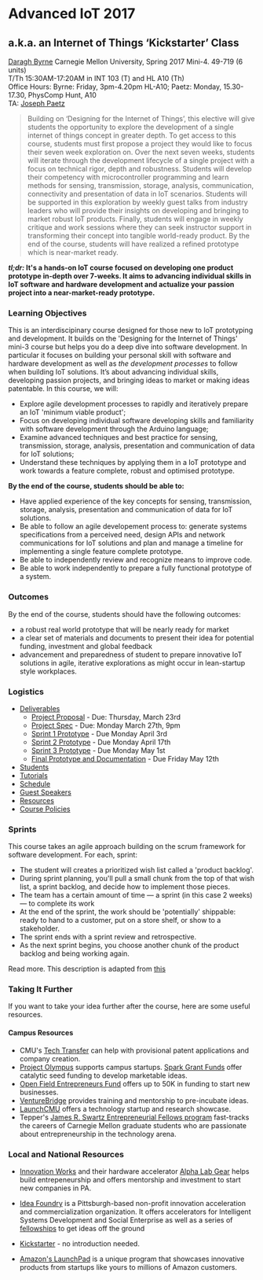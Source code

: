 # Advanced IoT 2017
## a.k.a. an Internet of Things ‘Kickstarter’ Class 


[Daragh Byrne](http://daraghbyrne.me) Carnegie Mellon University, Spring 2017 Mini-4. 49-719 (6 units) <br/>
T/Th 15:30AM-17:20AM in INT 103 (T) and HL A10 (Th) <br/>
Office Hours: Byrne: Friday, 3pm-4.20pm HL-A10; Paetz: Monday, 15.30-17.30, PhysComp Hunt, A10 <br/>
TA: [Joseph Paetz](rpaetz@andrew.cmu.edu) <br/>


> Building on ‘Designing for the Internet of Things’, this elective will give students the opportunity to explore the development of a single internet of things concept in greater depth. To get access to this course, students must first propose a project they would like to focus their seven week exploration on. Over the next seven weeks, students will iterate through the development lifecycle of a single project with a focus on technical rigor, depth and robustness. Students will develop their competency with microcontroller programming and learn methods for sensing, transmission, storage, analysis, communication, connectivity and presentation of data in IoT scenarios.  Students will be supported in this exploration by weekly guest talks from industry leaders who will provide their insights on developing and bringing to market robust IoT products. Finally, students will engage in weekly critique and work sessions where they can seek instructor support in transforming their concept into tangible world-ready product. By the end of the course, students will have realized a refined prototype which is near-market ready. 

__*tl;dr:* It's a hands-on IoT course focused on developing one product prototype in-depth over 7-weeks. It aims to advancing individual skills in IoT software and hardware development and actualize your passion project into a near-market-ready prototype.__

### Learning Objectives

This is an interdiscipinary course designed for those new to IoT prototyping and development. It builds on the 'Designing for the Internet of Things' mini-3 course but helps you do a deep dive into software development. In particular it focuses on building your personal skill with software and hardware development as well as _the development processes_ to follow when building IoT solutions.  It’s about advancing individual skills, developing passion projects, and bringing ideas to market or making ideas patentable. In this course, we will: 

- Explore agile development processes to rapidly and iteratively prepare an IoT 'minimum viable product';
- Focus on developing individual software developing skills and familiarity with software development through the Arduino language;
- Examine advanced techniques and best practice for sensing, transmission, storage, analysis, presentation and communication of data for IoT solutions;
- Understand these techniques by applying them in a IoT prototype and work towards a feature complete, robust and optimised prototype. 

__By the end of the course, students should be able to:__

- Have applied experience of the key concepts for sensing, transmission, storage, analysis, presentation and communication of data for IoT solutions.
- Be able to follow an agile developement process to: generate systems specifications from a perceived need, design APIs and network communications for IoT solutions and plan and manage a timeline for implementing a single feature complete prototype.
- Be able to independently review and recognize means to improve code.
- Be able to work independently to prepare a fully functional prototype of a system.

### Outcomes

By the end of the course, students should have the following outcomes:

- a robust real world prototype that will be nearly ready for market
- a clear set of materials and documents to present their idea for potential funding, investment and global feedback
- advancement and preparedness of student to prepare innovative IoT solutions in agile, iterative explorations as might occur in lean-startup style workplaces.

### Logistics

- [Deliverables](docs/deliverables.md)
  - [Project Proposal](docs/project-proposals.md) - Due: Thursday, March 23rd
  - [Project Spec](docs/project-spec.md) - Due: Monday March 27th, 9pm
  - [Sprint 1 Prototype](docs/deliverables.md#sprint-1) -  Due Monday April 3rd
  - [Sprint 2 Prototype](docs/deliverables.md#sprint-2)	- Due Monday April 17th
  - [Sprint 3 Prototype](docs/deliverables.md#sprint-3) - Due Monday May 1st
  - [Final Prototype and Documentation](docs/deliverables.md#sprint-4) - Due Friday May 12th
- [Students](students/README.md)
- [Tutorials](tutorials/README.md)
- [Schedule](docs/schedule.md)
- [Guest Speakers](docs/guest-speakers.md)
- [Resources](docs/resources.md)
- [Course Policies](docs/course-policies.md)

### Sprints

This course takes an agile approach building on the scrum framework for software development. For each, sprint:

- The student will creates a prioritized wish list called a 'product backlog'.
- During sprint planning, you'll pull a small chunk from the top of that wish list, a sprint backlog, and decide how to implement those pieces.
- The team has a certain amount of time — a sprint (in this case 2 weeks) — to complete its work
- At the end of the sprint, the work should be 'potentially' shippable: ready to hand to a customer, put on a store shelf, or show to a stakeholder.
- The sprint ends with a sprint review and retrospective.
- As the next sprint begins, you choose another chunk of the product backlog and being working again.

Read more. This description is adapted from [this](https://www.scrumalliance.org/why-scrum)

### Taking It Further

If you want to take your idea further after the course, here are some useful resources. 

#### Campus Resources 

- CMU's [Tech Transfer](http://www.cmu.edu/cttec/) can help with provisional patent applications and company creation.
- [Project Olympus](http://www.cmu.edu/olympus/) supports campus startups. [Spark Grant Funds](http://www.cmu.edu/olympus/spark-grants.html) offer catalytic seed funding to develop marketable ideas. 
- [Open Field Entrepreneurs Fund](http://www.cmu.edu/open-field/how-to-apply/index.html) offers up to 50K in funding to start new businesses. 
- [VentureBridge](https://engineering.cmu.edu/ie/venture_bridge.html) provides training and mentorship to pre-incubate ideas.
- [LaunchCMU](http://www.cmu.edu/cie/launch-cmu/) offers a technology startup and research showcase.
- Tepper's [James R. Swartz Entrepreneurial Fellows program](http://www.cmu.edu/cie/programs/james-r.-swartz-entrepreneurial-fellows-program/index.html) fast-tracks the careers of Carnegie Mellon graduate students who are passionate about entrepreneurship in the technology arena. 

### Local  and National Resources 

- [Innovation Works](https://www.innovationworks.org) and their hardware accelerator [Alpha Lab Gear](http://alphalabgear.org) helps build entrepeneurship and offers mentorship and investment to start new companies in PA.

- [Idea Foundry](http://ideafoundry.org) is a Pittsburgh-based non-profit innovation acceleration and commercialization organization. It offers accelerators for Intelligent Systems Development and Social Enterprise as well as a series of [fellowships](http://ideafoundry.org/programs/fellowship/) to get ideas off the ground 

- [Kickstarter](https://www.kickstarter.com) - no introduction needed. 
 
- [Amazon's LaunchPad](https://www.amazon.com/gp/launchpad/signup) is a unique program that showcases innovative products from startups like yours to millions of Amazon customers.
